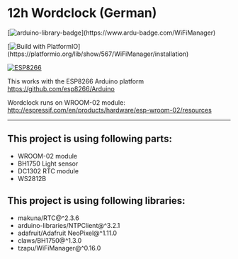 # 12h Wordclock (German)


[![arduino-library-badge](https://www.ardu-badge.com/badge/WiFiManager.svg?)](https://www.ardu-badge.com/WiFiManager)

[![Build with PlatformIO](https://img.shields.io/badge/PlatformIO-Library-orange?)](https://platformio.org/lib/show/567/WiFiManager/installation)

[![ESP8266](https://img.shields.io/badge/ESP-8266-000000.svg?longCache=true&style=flat&colorA=CC101F)](https://www.espressif.com/en/products/socs/esp8266)

This works with the ESP8266 Arduino platform
https://github.com/esp8266/Arduino

Wordclock runs on WROOM-02 module:
http://espressif.com/en/products/hardware/esp-wroom-02/resources

---

## This project is using following parts:
- WROOM-02 module
- BH1750 Light sensor
- DC1302 RTC module
- WS2812B

## This project is using following libraries:
- makuna/RTC@^2.3.6
- arduino-libraries/NTPClient@^3.2.1
- adafruit/Adafruit NeoPixel@^1.11.0
- claws/BH1750@^1.3.0
- tzapu/WiFiManager@^0.16.0
